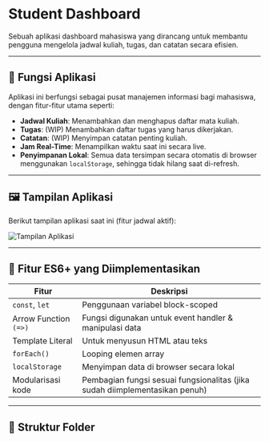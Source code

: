 # Student Dashboard

Sebuah aplikasi dashboard mahasiswa yang dirancang untuk membantu pengguna mengelola jadwal kuliah, tugas, dan catatan secara efisien.

---

## 📌 Fungsi Aplikasi

Aplikasi ini berfungsi sebagai pusat manajemen informasi bagi mahasiswa, dengan fitur-fitur utama seperti:

- **Jadwal Kuliah**: Menambahkan dan menghapus daftar mata kuliah.
- **Tugas**: (WIP) Menambahkan daftar tugas yang harus dikerjakan.
- **Catatan**: (WIP) Menyimpan catatan penting kuliah.
- **Jam Real-Time**: Menampilkan waktu saat ini secara live.
- **Penyimpanan Lokal**: Semua data tersimpan secara otomatis di browser menggunakan `localStorage`, sehingga tidak hilang saat di-refresh.

---

## 🖼️ Tampilan Aplikasi

Berikut tampilan aplikasi saat ini (fitur jadwal aktif):

![Tampilan Aplikasi](./Screenshot%202025-04-13%20192043.png)

---

## 🚀 Fitur ES6+ yang Diimplementasikan

| Fitur | Deskripsi |
|------|-----------|
| `const`, `let` | Penggunaan variabel block-scoped |
| Arrow Function `(=>)` | Fungsi digunakan untuk event handler & manipulasi data |
| Template Literal | Untuk menyusun HTML atau teks |
| `forEach()` | Looping elemen array |
| `localStorage` | Menyimpan data di browser secara lokal |
| Modularisasi kode | Pembagian fungsi sesuai fungsionalitas (jika sudah diimplementasikan penuh) |

---

## 📁 Struktur Folder

